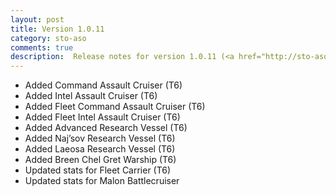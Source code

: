 ```yaml
---
layout: post
title: Version 1.0.11
category: sto-aso
comments: true
description:  Release notes for version 1.0.11 (<a href="http://sto-aso.com.s3-website-us-east-1.amazonaws.com/1.0.11/sto-aso.zip">download</a>)
---
```


 - Added Command Assault Cruiser (T6)
 - Added Intel Assault Cruiser (T6)
 - Added Fleet Command Assault Cruiser (T6)
 - Added Fleet Intel Assault Cruiser (T6)
 - Added Advanced Research Vessel (T6)
 - Added Naj’sov Research Vessel (T6)
 - Added Laeosa Research Vessel (T6)
 - Added Breen Chel Gret Warship (T6)
 - Updated stats for Fleet Carrier (T6)
 - Updated stats for Malon Battlecruiser